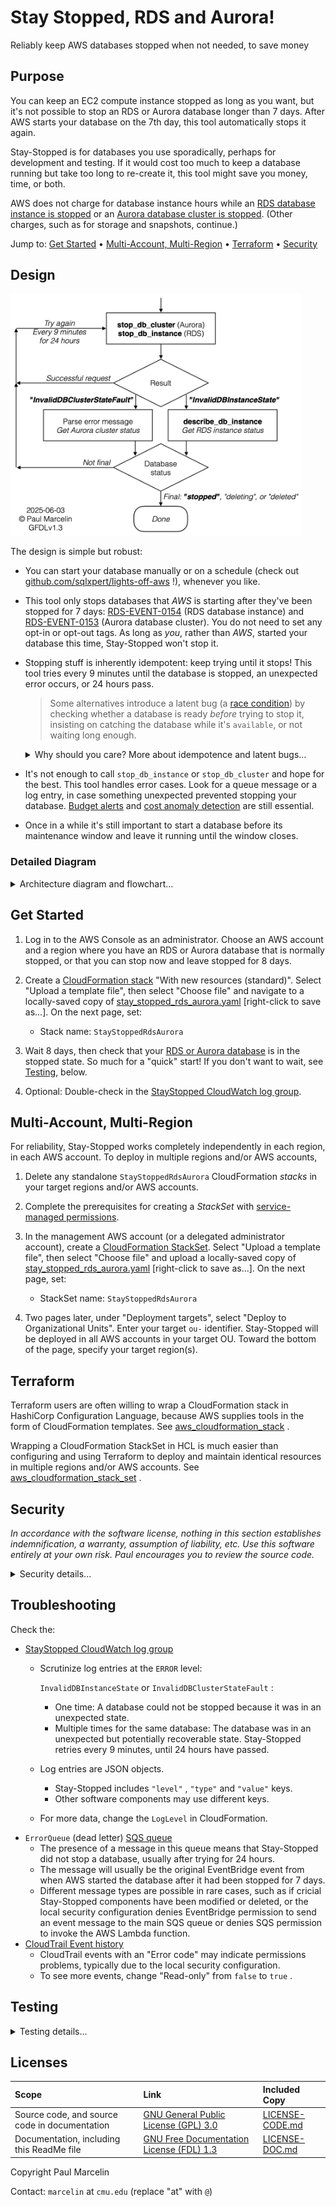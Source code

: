 # Stay Stopped, RDS and Aurora!

Reliably keep AWS databases stopped when not needed, to save money

## Purpose

You can keep an EC2 compute instance stopped as long as you want, but it's not
possible to stop an RDS or Aurora database longer than 7 days. After AWS
starts your database on the 7th day, this tool automatically stops it again.

Stay-Stopped is for databases you use sporadically, perhaps for development
and testing. If it would cost too much to keep a database running but take too
long to re-create it, this tool might save you money, time, or both.

AWS does not charge for database instance hours while an
[RDS database instance is stopped](https://docs.aws.amazon.com/AmazonRDS/latest/UserGuide/USER_StopInstance.html#USER_StopInstance.Benefits)
or an
[Aurora database cluster is stopped](https://docs.aws.amazon.com/AmazonRDS/latest/AuroraUserGuide/aurora-cluster-stop-start.html#aurora-cluster-start-stop-overview).
(Other charges, such as for storage and snapshots, continue.)

Jump to:
[Get Started](#get-started)
&bull;
[Multi-Account, Multi-Region](#multi-account-multi-region)
&bull;
[Terraform](#terraform)
&bull;
[Security](#security)

## Design

[<img src="media/stay-stopped-aws-rds-aurora-flow-simple.png" alt="Call to stop the Aurora or Relational Database Service database. Case 1: If the stop request succeeds, retry. Case 2: If the Aurora cluster is in an invalid state, parse the error message to get the status. Case 3: If the RDS instance is in an invalid state, get the status by calling to describe the RDS instance. If the database status from Case 2 or 3 is not final (that is, not 'stopped', 'deleting', or 'deleted'), retry. Retries occur every 9 minutes for 24 hours." width="465" />](media/stay-stopped-aws-rds-aurora-flow-simple.png "Simplified flowchart for Stay Stopped, RDS and Aurora!")

The design is simple but robust:

- You can start your database manually or on a schedule (check out
  [github.com/sqlxpert/lights-off-aws](/../../../lights-off-aws#lights-off)&nbsp;!),
  whenever you like.

- This tool only stops databases that _AWS_ is starting after they've been
  stopped for 7 days:
  [RDS-EVENT-0154](https://docs.aws.amazon.com/AmazonRDS/latest/UserGuide/USER_Events.Messages.html#RDS-EVENT-0154)
  (RDS database instance)
  and
  [RDS-EVENT-0153](https://docs.aws.amazon.com/AmazonRDS/latest/AuroraUserGuide/USER_Events.Messages.html#RDS-EVENT-0153)
  (Aurora database cluster).
  You do not need to set any opt-in or opt-out tags. As long as _you_, rather
  than _AWS_, started your database this time, Stay-Stopped won't stop it.

- Stopping stuff is inherently idempotent: keep trying until it stops! This
  tool tries every 9 minutes until the database is stopped, an unexpected
  error occurs, or 24 hours pass.

  > Some alternatives introduce a latent bug (a
  [race condition](https://en.wikipedia.org/wiki/Race_condition))
  by checking whether a database is ready _before_ trying to stop it,
  insisting on catching the database while it's `available`, or not waiting
  long enough.

  <details>
    <summary>Why should you care? More about idempotence and latent bugs...</summary>

  Here are two interesting alternative solutions, described as of May, 2025:

   1. [Stop Amazon RDS/Aurora Whenever They Start](https://aws.plainenglish.io/stop-amazon-rds-aurora-whenever-they-start-with-lambda-and-eventbridge-c8c1a88f67d6)
      \[[code](https://gist.github.com/shimo164/cc9bb3c425e13f0f2fa14f29c633aa84/0e714a830352e6e6d29904e0629b82df5473393f)\]
      by shimo, from the _AWS In Plain English_ blog on Medium, comprises a
      single Lambda function, which checks that the database is `available`
      before stopping it
      ([L48-L51](https://gist.github.com/shimo164/cc9bb3c425e13f0f2fa14f29c633aa84/0e714a830352e6e6d29904e0629b82df5473393f#file-lambda_stop_rds-py-L48-L51)).
      If not, the code waits
      ([L63-L65](https://gist.github.com/shimo164/cc9bb3c425e13f0f2fa14f29c633aa84/0e714a830352e6e6d29904e0629b82df5473393f#file-lambda_stop_rds-py-L63-L65))
      and checks again
      ([L76-L78](https://gist.github.com/shimo164/cc9bb3c425e13f0f2fa14f29c633aa84/0e714a830352e6e6d29904e0629b82df5473393f#file-lambda_stop_rds-py-L76-L78)).
      What if the database takes a long time to start? Startup "can take
      minutes to hours", according to the
      [RDS User Guide](https://docs.aws.amazon.com/AmazonRDS/latest/UserGuide/USER_StartInstance.html).
      What if the database goes from `available` to `maintenance` or another
      similar status, _before_ the next status check?
      [Lambda has a 15-minute maximum timeout](https://docs.aws.amazon.com/lambda/latest/dg/configuration-timeout.html).

      Waiting _within_ the Lambda function might seem wasteful, but the cost
      is less than 2¢ &mdash; negligible for a function triggered once per
      database per week. AWS Lambda's maximum timeout notwithstanding, I
      appreciate the author's minimalist instinct.
  
   2. [Stopping an Automatically Started Database Instance](https://aws.amazon.com/jp/blogs/architecture/field-notes-stopping-an-automatically-started-database-instance-with-amazon-rds/)
      \[[code](https://github.com/aws-samples/amazon-rds-auto-restart-protection/tree/cfdd3a1)\]
      by Islam Ghanim, on AWS's own _Architecture Blog_, uses an AWS Step
      Function. Before attempting to stop the database, the state machine
      waits as long as necessary for the database to become `available`; long
      `maintenance` etc. would be covered. After the database finishes
      `starting` and becomes `available`, what if a person or system (perhaps
      an infrastructure-as-code system) happens to delete it before the next
      status check? That's unlikely, but what if someone notices that the
      database is now `available`, gets impatient, and stops it manually
      instead of waiting? Barring an error, `available` is the _only_ way out
      of the status-checking loop
      ([stop-rds-instance-state-machine.json, L30-L40](https://github.com/aws-samples/amazon-rds-auto-restart-protection/blob/cfdd3a1/sources/stepfunctions-code/stop-rds-instance-state-machine.json#L30-L40)).
      No
      [overall state machine timeout](https://docs.aws.amazon.com/step-functions/latest/dg/statemachine-structure.html#statemachinetimeoutseconds)
      is defined
      ([L1-L4](https://github.com/aws-samples/amazon-rds-auto-restart-protection/blob/cfdd3a1/sources/stepfunctions-code/stop-rds-instance-state-machine.json#L1-L4)).
      The Step Function would keep checking every 5 minutes for a status that
      won't recur until AWS starts the database again in 7 days or, worse yet,
      someone starts the database manually _with the intention of using it_.

      What I appreciate about this author's solution is that once the stop
      request is made, the state machine sees it through until the database's
      status changes from `stopping` to `stopped`.

      ![Retrieve Relational Database Service Instance State, is Instance Available?, and wait Five Minutes are joined in a loop. The only exit paths are from is Instance Available? to stop RDS Instance, if RDS Instance State is 'available'; and from retrieve RDS Instance State and stop RDS Instance to fall-back, if an error is caught.](media/aws-architecture-blog-stop-rds-instance-state-machine-annotated.png "Annotated state machine from the AWS Architecture Blog solution")

  These examples demonstrate that a distributed computing problem like
  stopping a cloud database is not simple. Moreover, each professional who
  tackles a complex problem contributes a piece of the puzzle. By publishing
  our work on an open-source basis, we can learn from each other. Please get
  in touch if you have ideas for improving Stay-Stopped!

  For further reading:

  - [Making retries safe with idempotent APIs](https://aws.amazon.com/builders-library/making-retries-safe-with-idempotent-APIs/)
    by Malcolm Featonby, in the _Amazon Builder's Library_.

  - [Idempotence: Doing It More than Once](https://sqlxpert.github.io/2025/05/17/idempotence-doing-it-more-than-once.html),
    by yours truly.

  </details>

- It's not enough to call `stop_db_instance` or `stop_db_cluster` and hope for
  the best. This tool handles error cases. Look for a queue message or a log
  entry, in case something unexpected prevented stopping your database.
  [Budget alerts](https://docs.aws.amazon.com/cost-management/latest/userguide/budgets-action-configure.html)
  and
  [cost anomaly detection](https://docs.aws.amazon.com/cost-management/latest/userguide/manage-ad.html)
  are still essential.

- Once in a while it's still important to start a database before its
  maintenance window and leave it running until the window closes.

### Detailed Diagram

<details>
  <summary>Architecture diagram and flowchart...</summary>

[<img src="media/stay-stopped-aws-rds-aurora-architecture-and-flow.png" alt="Relational Database Service Event Bridge events '0153' and '0154' (database started after exceeding 7-day maximum stop time) go to the main Simple Queue Service queue. The Amazon Web Services Lambda function stops the Aurora cluster or RDS instance. If the database's status is invalid, the queue message becomes visible again in 9 minutes. A final status of 'stopping', 'deleting' or 'deleted' stops retries, as does a serious error. After 160 tries (24 hours), the message goes to the error (dead letter) SQS queue." width="550" />](media/stay-stopped-aws-rds-aurora-architecture-and-flow.png "Architecture diagram and flowchart for Stay Stopped, RDS and Aurora!")

</details>

## Get Started

 1. Log in to the AWS Console as an administrator. Choose an AWS account and a
    region where you have an RDS or Aurora database that is normally stopped,
    or that you can stop now and leave stopped for 8 days.

 2. Create a
    [CloudFormation stack](https://console.aws.amazon.com/cloudformation/home)
    "With new resources (standard)". Select "Upload a template file", then
    select "Choose file" and navigate to a locally-saved copy of
    [stay_stopped_rds_aurora.yaml](/stay_stopped_aws_rds_aurora.yaml?raw=true)
    [right-click to save as...]. On the next page, set:

    - Stack name: `StayStoppedRdsAurora`

 3. Wait 8 days, then check that your
    [RDS or Aurora database](https://console.aws.amazon.com/rds/home#databases:)
    is in the stopped state. So much for a "quick" start! If you don't want to
    wait, see
    [Testing](#testing),
    below.

 4. Optional: Double-check in the
    [StayStopped CloudWatch log group](https://console.aws.amazon.com/cloudwatch/home#logsV2:log-groups$3FlogGroupNameFilter$3DStayStoppedRdsAurora-).

## Multi-Account, Multi-Region

For reliability, Stay-Stopped works completely independently in each region, in
each AWS account. To deploy in multiple regions and/or AWS accounts,

 1. Delete any standalone `StayStoppedRdsAurora` CloudFormation _stacks_ in
    your target regions and/or AWS accounts.

 2. Complete the prerequisites for creating a _StackSet_ with
    [service-managed permissions](https://docs.aws.amazon.com/AWSCloudFormation/latest/UserGuide/stacksets-orgs-enable-trusted-access.html).

 3. In the management AWS account (or a delegated administrator account),
    create a
    [CloudFormation StackSet](https://console.aws.amazon.com/cloudformation/home#/stacksets).
    Select "Upload a template file", then select "Choose file" and upload a
    locally-saved copy of
    [stay_stopped_rds_aurora.yaml](/stay_stopped_aws_rds_aurora.yaml?raw=true)
    [right-click to save as...]. On the next page, set:

    - StackSet name: `StayStoppedRdsAurora`

 4. Two pages later, under "Deployment targets", select "Deploy to
    Organizational Units". Enter your target `ou-` identifier. Stay-Stopped
    will be deployed in all AWS accounts in your target OU. Toward the bottom
    of the page, specify your target region(s).

## Terraform

Terraform users are often willing to wrap a CloudFormation stack in HashiCorp
Configuration Language, because AWS supplies tools in the form of
CloudFormation templates. See
[aws_cloudformation_stack](https://registry.terraform.io/providers/hashicorp/aws/latest/docs/resources/cloudformation_stack)
.

Wrapping a CloudFormation StackSet in HCL is much easier than configuring and
using Terraform to deploy and maintain identical resources in multiple regions
and/or AWS accounts. See
[aws_cloudformation_stack_set](https://registry.terraform.io/providers/hashicorp/aws/latest/docs/resources/cloudformation_stack_set)
.

## Security

_In accordance with the software license, nothing in this section establishes
indemnification, a warranty, assumption of liability, etc. Use this software
entirely at your own risk. Paul encourages you to review the source code._

<details>
  <summary>Security details...</summary>

### Security Design Goals

- A least-privilege role for the AWS Lambda function.

- Least-privilege queue policies. The main queue can only consume messages
  from EventBridge and produce messages for the Lambda function, or for the
  error (dead letter) queue if there is a problem. Encryption in transit is
  required.

- Optional encryption at rest with the AWS Key Management System, for the
  queues and the log. This can protect EventBridge events containing database
  identifiers and metadata, such as tags. KMS keys housed in a different AWS
  account, and multi-region keys, are supported.

- No data storage other than in the queues and the log, both of which have
  configurable retention periods.

- A retry mechanism (every 9 minutes) and limit (160 total times, which is 24
  hours), to increase the likelihood that a database will be stopped as
  intended but prevent endless retries.

- A concurrency limit, to prevent exhaustion of available Lambda resources.

- Readable Identity and Access Management policies, formatted as
  CloudFormation YAML rather than JSON, and broken down into discrete
  statements by service, resource or principal.

### Your Security Steps

- Prevent people from modifying components of this tool, most of which can be
  identified by `StayStoppedRdsAurora` in ARNs and in the automatic
  `aws:cloudformation:stack-name` tag.

- Log infrastructure changes using CloudTrail, and set up alerts.

- Prevent people from directly invoking the Lambda function and from passing
  the function role to arbitrary functions.

- Separate production workloads. Although this tool only stops databases that
  _AWS_ is starting after they've been stopped for 7 days, the Lambda function
  could stop _any_ database if invoked directly, with a contrived event as
  input. You might choose not to deploy this tool in AWS accounts used for
  production, or you might add a custom IAM policy to the function role,
  denying authority to stop certain production databases (`AttachLocalPolicy`
  in CloudFormation).

- Enable the test mode only in a non-critical AWS account and region, and turn
  the test mode off again as quickly as possible.

- Monitor the error (dead letter) queue, and monitor the log for `ERROR`-level
  entries.

- Configure [budget alerts](https://docs.aws.amazon.com/cost-management/latest/userguide/budgets-action-configure.html)
  and use
  [cost anomaly detection](https://docs.aws.amazon.com/cost-management/latest/userguide/manage-ad.html).

- Occasionally start a database before its maintenance window and leave it
  running, to catch up with RDS and Aurora security updates.

</details>

## Troubleshooting

Check the:

- [StayStopped CloudWatch log group](https://console.aws.amazon.com/cloudwatch/home#logsV2:log-groups$3FlogGroupNameFilter$3DStayStoppedRdsAurora-)
  - Scrutinize log entries at the `ERROR` level:

    `InvalidDBInstanceState` or `InvalidDBClusterStateFault` :

    - One time:
      A database could not be stopped because it was in an unexpected state.
    - Multiple times for the same database:
      The database was in an unexpected but potentially recoverable state.
      Stay-Stopped retries every 9 minutes, until 24 hours have passed.

  - Log entries are JSON objects.
    - Stay-Stopped includes `"level"` , `"type"` and `"value"` keys.
    - Other software components may use different keys.
  - For more data, change the `LogLevel` in CloudFormation.
- `ErrorQueue` (dead letter)
  [SQS queue](https://console.aws.amazon.com/sqs/v3/home#/queues)
  - The presence of a message in this queue means that Stay-Stopped did not
    stop a database, usually after trying for 24 hours.
  - The message will usually be the original EventBridge event from when AWS
    started the database after it had been stopped for 7 days.
  - Different message types are possible in rare cases, such as if cricial
    Stay-Stopped components have been modified or deleted, or the local
    security configuration denies EventBridge permission to send an event
    message to the main SQS queue or denies SQS permission to invoke the AWS
    Lambda function.
- [CloudTrail Event history](https://console.aws.amazon.com/cloudtrailv2/home?ReadOnly=false/events?ReadOnly=false)
  - CloudTrail events with an "Error code" may indicate permissions problems,
    typically due to the local security configuration.
  - To see more events, change "Read-only" from `false` to `true` .

## Testing

<details>
  <summary>Testing details...</summary>

### Recommended Test Database

An RDS database instance ( `db.t4g.micro` , `20` GiB of gp3 storage, `0` days'
worth of automated backups) is cheaper than a typical Aurora cluster, not to
mention faster to create, stop, and start.

### Test Mode

AWS starts RDS and Aurora databases that have been stopped for 7 days, but we
need a faster mechanism for realistic, end-to-end testing. Temporarily change
these parameters in CloudFormation:

|Parameter|Normal|Test|
|:---|:---:|:---:|
|`Test`|`false`|`true`|
|`LogLevel`|`ERROR`|`INFO`|
|`QueueVisibilityTimeoutSecs`|`540`|`60`|
||Retry every 9 minutes|Retry every 1 minute|
|`QueueMaxReceiveCount`|`160`|`30`|
||24 hours, at one retry every 9 minutes|30 minutes, at one retry every 1 minute|

Given the operational and security risks explained below, **exit test mode as
quickly as possible**. If your test database is ready, several minutes should
be sufficient.

### Test by Manually Starting a Database

In test mode, Stay-Stopped responds to user-initiated, non-forced database
starts, too:
[RDS-EVENT-0088 (RDS database instance)](https://docs.aws.amazon.com/AmazonRDS/latest/UserGuide/USER_Events.Messages.html#RDS-EVENT-0088)
and
[RDS-EVENT-0151](https://docs.aws.amazon.com/AmazonRDS/latest/AuroraUserGuide/USER_Events.Messages.html#USER_Events.Messages.cluster)
(Aurora database cluster). Although Stay-Stopped won't stop databases that
are already running and remain running, in test mode it **will stop any
database that you create or start** &#9888;. To test, manually start a stopped
[RDS or Aurora database](https://console.aws.amazon.com/rds/home#databases:).

> In test mode, Stay-Stopped also receives
[RDS-EVENT-0088 (Aurora database instance)](https://docs.aws.amazon.com/AmazonRDS/latest/AuroraUserGuide/USER_Events.Messages.html#RDS-EVENT-0088).
Internally, the code ignores it in favor of the cluster-level event.

### Test by Sending a Message

Test mode relaxes the queue policy for the main SQS queue, allowing sources
other than EventBridge, and targets other than the Lambda function or the
error (dead letter) queue. Test by using the AWS Console to send a simulated
EventBridge event message. In the list of
[SQS queues](https://console.aws.amazon.com/sqs/v3/home#/queues),
select `StayStoppedRdsAurora-MainQueue` and then select the "Send and receive
messages" button above the list. You can:

- "Send message", or
- "Poll for messages", select a message, read it and delete it, or
- "Purge" all messages.

Edit the database names in these test messages:

```json
{
  "detail": {
    "SourceIdentifier": "NAME_OF_YOUR_RDS_DATABASE_INSTANCE",
    "SourceType": "DB_INSTANCE",
    "EventID": "RDS-EVENT-0154"
  },
  "detail-type": "RDS DB Instance Event",
  "source": "aws.rds",
  "version": "0"
}
```

```json
{
  "detail": {
    "SourceIdentifier": "NAME_OF_YOUR_AURORA_DATABASE_INSTANCE",
    "SourceType": "CLUSTER",
    "EventID": "RDS-EVENT-0153"
  },
  "detail-type": "RDS DB Cluster Event",
  "source": "aws.rds",
  "version": "0"
}
```

### Test by Invoking the Lambda Function

Depending on locally-determined permissions, you may also be able to invoke
the
[StayStopped Lambda function](https://console.aws.amazon.com/lambda/home#/functions?fo=and&o0=%3A&v0=StayStoppedRdsAurora-LambdaFn-)
manually. Edit the database names in this Lambda test event:

```json
{
  "Records": [
    {
      "body": "{ \"detail\": { \"SourceIdentifier\": \"NAME_OF_YOUR_RDS_DATABASE_INSTANCE\", \"SourceType\": \"DB_INSTANCE\", \"EventID\": \"RDS-EVENT-0154\" }, \"detail-type\": \"RDS DB Instance Event\", \"source\": \"aws.rds\", \"version\": \"0\"}",
      "messageId": "test-message-1-rds"
    },
    {
      "body": "{ \"detail\": { \"SourceIdentifier\": \"NAME_OF_YOUR_AURORA_DATABASE_INSTANCE\", \"SourceType\": \"CLUSTER\", \"EventID\": \"RDS-EVENT-0153\" }, \"detail-type\": \"RDS DB Cluster Event\", \"source\": \"aws.rds\", \"version\": \"0\"}",
      "messageId": "test-message-2-aurora"
    }
  ]
}
```

### Report Bugs

After following the
[troubleshooting](#troubleshooting)
steps and ruling out local issues such as permissions &mdash; especially
hidden controls such as Service and Resource control policies (SCPs and RCPs)
&mdash; please
[report bugs](/../../issues). Thank you!

</details>

## Licenses

|Scope|Link|Included Copy|
|:---|:---|:---|
|Source code, and source code in documentation|[GNU General Public License (GPL) 3.0](http://www.gnu.org/licenses/gpl-3.0.html)|[LICENSE-CODE.md](/LICENSE-CODE.md)|
|Documentation, including this ReadMe file|[GNU Free Documentation License (FDL) 1.3](http://www.gnu.org/licenses/fdl-1.3.html)|[LICENSE-DOC.md](/LICENSE-DOC.md)|

Copyright Paul Marcelin

Contact: `marcelin` at `cmu.edu` (replace "at" with `@`)
